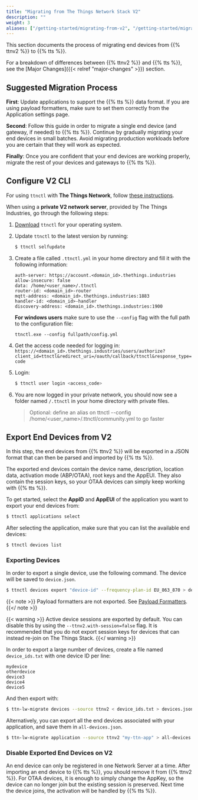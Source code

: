 ```yaml
---
title: "Migrating from The Things Network Stack V2"
description: ""
weight: 3
aliases: ["/getting-started/migrating-from-v2", "/getting-started/migrating-from-v2/configure-ttnctl", "/getting-started/migrating-from-v2/export-v2-devices"]
---
```


This section documents the process of migrating end devices from {{% ttnv2 %}} to {{% tts %}}.

<!--more-->

For a breakdown of differences between {{% ttnv2 %}} and {{% tts %}}, see the [Major Changes]({{< relref "major-changes" >}}) section.

## Suggested Migration Process

**First**: Update applications to support the {{% tts %}} data format. If you are using payload formatters, make sure to set them correctly from the Application settings page.

**Second**: Follow this guide in order to migrate a single end device (and gateway, if needed) to {{% tts %}}. Continue by gradually migrating your end devices in small batches. Avoid migrating production workloads before you are certain that they will work as expected.

**Finally**: Once you are confident that your end devices are working properly, migrate the rest of your devices and gateways to {{% tts %}}.

## Configure V2 CLI

For using `ttnctl` with **The Things Network**, follow [these instructions](https://www.thethingsnetwork.org/docs/network/cli/quick-start.html). 

When using a **private V2 network server**, provided by The Things Industries, go through the following steps:

1. [Download](https://www.thethingsnetwork.org/docs/network/cli/quick-start.html) `ttnctl` for your operating system. 
2. Update `ttnctl` to the latest version by running:
    ```bash
    $ ttnctl selfupdate
    ```
3. Create a file called `.ttnctl.yml` in your home directory and fill it with the following information:
    ```
    auth-server: https://account.<domain_id>.thethings.industries
    allow-insecure: false
    data: /home/<user_name>/.ttnctl
    router-id: <domain_id>-router
    mqtt-address: <domain_id>.thethings.industries:1883
    handler-id: <domain_id>-handler
    discovery-address: <domain_id>.thethings.industries:1900
    ```
    
    **For windows users** make sure to use the `--config` flag with the full path to the configuration file: 
    ```
    ttnctl.exe --config fullpath/config.yml
    ```
4. Get the access code needed for logging in: `https://<domain_id>.thethings.industries/users/authorize?client_id=ttnctl&redirect_uri=/oauth/callback/ttnctl&response_type=code`
5. Login: 
    ```bash
    $ ttnctl user login <access_code>
    ```
6. You are now logged in your private network, you should now see a folder named `/.ttnctl` in your home directory with private files.
    
    > Optional: define an alias on ttnctl --config /home/<user_name>/.ttnctl/community.yml to go faster


## Export End Devices from V2

In this step, the end devices from {{% ttnv2 %}} will be exported in a JSON format that can then be parsed and imported by {{% tts %}}.

The exported end devices contain the device name, description, location data, activation mode (ABP/OTAA), root keys and the AppEUI. They also contain the session keys, so your OTAA devices can simply keep working with {{% tts %}}.

To get started, select the **AppID** and **AppEUI** of the application you want to export your end devices from:

```bash
$ ttnctl applications select
```

After selecting the application, make sure that you can list the available end devices:

```bash
$ ttnctl devices list
```

### Exporting Devices

In order to export a single device, use the following command. The device will be saved to `device.json`.

```bash
$ ttnctl devices export "device-id" --frequency-plan-id EU_863_870 > device.json
```

{{< note >}} Payload formatters are not exported. See [Payload Formatters](https://thethingsstack.io/integrations/payload-formatters/). {{</ note >}}

{{< warning >}} Active device sessions are exported by default. You can disable this by using the `--ttnv2.with-session=false` flag. It is recommended that you do not export session keys for devices that can instead re-join on The Things Stack. {{</ warning >}}

In order to export a large number of devices, create a file named `device_ids.txt` with one device ID per line:

```
mydevice
otherdevice
device3
device4
device5
```

And then export with:

```bash
$ ttn-lw-migrate devices --source ttnv2 < device_ids.txt > devices.json
```

Alternatively, you can export all the end devices associated with your application, and save them in `all-devices.json`.

```bash
$ ttn-lw-migrate application --source ttnv2 "my-ttn-app" > all-devices.json
```

### Disable Exported End Devices on V2

An end device can only be registered in one Network Server at a time. After importing an end device to {{% tts %}}, you should remove it from {{% ttnv2 %}}. For OTAA devices, it is enough to simply change the AppKey, so the device can no longer join but the existing session is preserved. Next time the device joins, the activation will be handled by {{% tts %}}.
